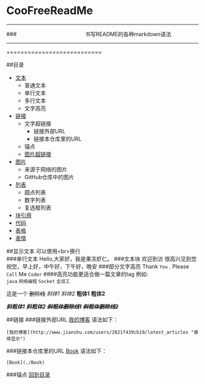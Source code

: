 # CooFreeReadMe
****
###　　　　　　　　　　　　     书写README的各种markdown语法 　　　　     
****
===========================

##<a name="index"/>目录


* [文本](#text)
    * 普通文本
    * 单行文本
    * 多行文本
    * 文字高亮
* [链接](#link) 
    * 文字超链接
        *  链接外部URL
        *  链接本仓库里的URL
    *  锚点
    * [图片超链接](#piclink)
* [图片](#pic)
    * 来源于网络的图片
    * GitHub仓库中的图片
* [列表](#dot)
    * 圆点列表
    * 数字列表
    * 复选框列表
* [块引用](#blockquotes)
* [代码](#code)
* [表格](#table) 
* [表情](#emoji)





##<a name="text"/>显示文本
可以使用\<br>换行<br>
###单行文本
    Hello,大家好，我是果冻虾仁。
###文本块
    欢迎到访
    很高兴见到您
    祝您，早上好，中午好，下午好，晚安
###部分文字高亮
Thank `You` . Please `Call` Me `Coder`
####高亮功能更适合做一篇文章的tag
例如:<br>
`java` `网络编程` `Socket` `全双工`


这是一个 ~~删除线~~
*斜体1*   _斜体2_ **粗体1**  __粗体2__

***斜粗体1***     ___斜粗体2___    ***~~斜粗体删除线1~~***    ~~***斜粗体删除线2***~~

##<a name="link"/>链接
###链接外部URL
[我的博客](http://www.jianshu.com/users/2821f439cb19/latest_articles "http://www.jianshu.com/users/2821f439cb19/latest_articles")   语法如下：
```
[我的博客](http://www.jianshu.com/users/2821f439cb19/latest_articles "悬停显示")
```
###链接本仓库里的URL
[Book](./CooFreeReadme)
语法如下：
```
[Book](./Book)
```

###锚点
[回到目录](#index)  




